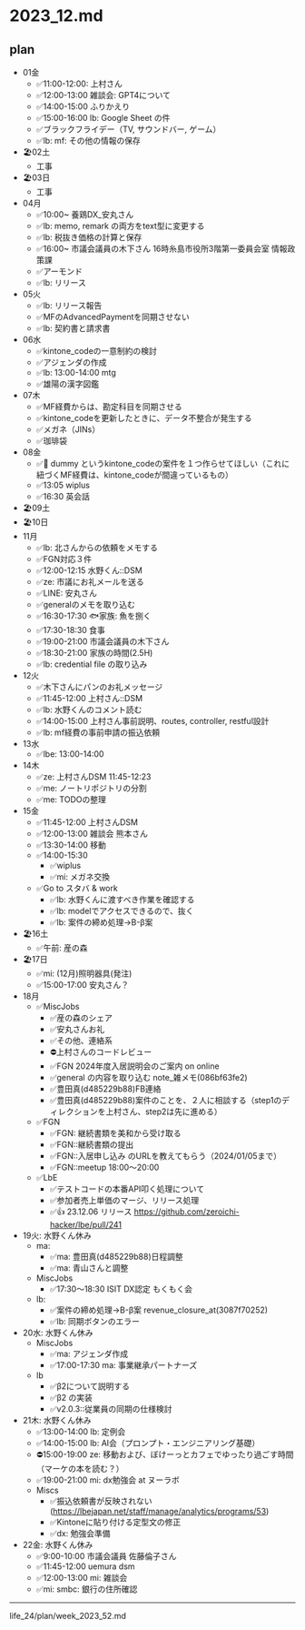 # 2023_12.md
## plan
- 01金
  - ✅11:00-12:00: 上村さん
  - ✅12:00-13:00 雑談会: GPT4について
  - ✅14:00-15:00 ふりかえり
  - ✅15:00-16:00 lb: Google Sheet の件
  - ✅ブラックフライデー（TV, サウンドバー, ゲーム）
  - ✅lb: mf: その他の情報の保存
- 🏖️02土
  - 工事
- 🏖️03日
  - 工事
- 04月
  - ✅10:00~ 養鶏DX_安丸さん
  - ✅lb: memo, remark の両方をtext型に変更する
  - ✅lb: 税抜き価格の計算と保存
  - ✅16:00~ 市議会議員の木下さん 16時糸島市役所3階第一委員会室 情報政策課
  - ✅アーモンド
  - ✅lb: リリース
- 05火
  - ✅lb: リリース報告
  - ✅MFのAdvancedPaymentを同期させない
  - ✅lb: 契約書と請求書
- 06水
  - ✅kintone_codeの一意制約の検討
  - ✅アジェンダの作成
  - ✅lb: 13:00-14:00 mtg
  - ✅雄陽の漢字図鑑
- 07木
  - ✅MF経費からは、勘定科目を同期させる
  - ✅kintone_codeを更新したときに、データ不整合が発生する
  - ✅メガネ（JINs）
  - ✅珈琲袋
- 08金
  - ✅📣 dummy というkintone_codeの案件を１つ作らせてほしい（これに紐づくMF経費は、kintone_codeが間違っているもの）
  - ✅13:05 wiplus
  - ✅16:30 英会話
- 🏖️09土
- 🏖️10日
- 11月
  - ✅lb: 北さんからの依頼をメモする
  - ✅FGN対応３件
  - ✅12:00-12:15 水野くん::DSM
  - ✅ze: 市議にお礼メールを送る
  - ✅LINE: 安丸さん
  - ✅generalのメモを取り込む
  - ✅16:30-17:30 🐟家族: 魚を捌く
  - ✅17:30-18:30 食事
  - ✅19:00-21:00 市議会議員の木下さん
  - ✅18:30-21:00 家族の時間(2.5H)
  - ✅lb: credential file の取り込み
- 12火
  - ✅木下さんにパンのお礼メッセージ
  - ✅11:45-12:00 上村さん::DSM
  - ✅lb: 水野くんのコメント読む
  - ✅14:00-15:00 上村さん事前説明、routes, controller, restful設計
  - ✅lb: mf経費の事前申請の振込依頼
- 13水
  - ✅lbe: 13:00-14:00
- 14木
  - ✅ze: 上村さんDSM 11:45-12:23
  - ✅me: ノートリポジトリの分割
  - ✅me: TODOの整理
- 15金
  - ✅11:45-12:00 上村さんDSM
  - ✅12:00-13:00 雑談会 熊本さん
  - ✅13:30-14:00 移動
  - ✅14:00-15:30
    - ✅wiplus
    - ✅mi: メガネ交換
  - ✅Go to スタバ & work
    - ✅lb: 水野くんに渡すべき作業を確認する
    - ✅lb: modelでアクセスできるので、抜く
    - ✅lb: 案件の締め処理→B-β案
- 🏖️16土
  - ✅午前: 産の森
- 🏖️17日
  - ✅mi: (12月)照明器具(発注)
  - ✅15:00-17:00 安丸さん？
- 18月
  - ✅MiscJobs
    - ✅産の森のシェア
    - ✅安丸さんお礼
    - ✅その他、連絡系
    - ⛔️上村さんのコードレビュー
    - ✅FGN 2024年度入居説明会のご案内 on online
    - ✅general の内容を取り込む note_雑メモ(086bf63fe2)
    - ✅豊田真(d485229b88)FB連絡
    - ✅豊田真(d485229b88)案件のことを、２人に相談する（step1のディレクションを上村さん、step2は先に進める）
  - ✅FGN
    - ✅FGN: 継続書類を美和から受け取る
    - ✅FGN::継続書類の提出
    - ✅FGN::入居申し込み のURLを教えてもらう（2024/01/05まで）
    - ✅FGN::meetup 18:00～20:00
  - ✅LbE
    - ✅テストコードの本番API叩く処理について
    - ✅参加者売上単価のマージ、リリース処理
    - ✅👍 23.12.06 リリース https://github.com/zeroichi-hacker/lbe/pull/241
- 19火: 水野くん休み
  - ma:
    - ✅ma: 豊田真(d485229b88)日程調整
    - ✅ma: 青山さんと調整
  - MiscJobs
    - ✅17:30〜18:30 ISIT DX認定 もくもく会
  - lb:
    - ✅案件の締め処理→B-β案 revenue_closure_at(3087f70252)
    - ✅lb: 同期ボタンのエラー
- 20水: 水野くん休み
  - MiscJobs
    - ✅ma: アジェンダ作成
    - ✅17:00-17:30 ma: 事業継承パートナーズ
  - lb
    - ✅β2について説明する
    - ✅β2 の実装
    - ✅v2.0.3::従業員の同期の仕様検討
- 21木: 水野くん休み
  - ✅13:00-14:00 lb: 定例会
  - ✅14:00-15:00 lb: AI会（プロンプト・エンジニアリング基礎）
  - ⛔️15:00-19:00 ze: 移動および、ぼけーっとカフェでゆったり過ごす時間（マーケの本を読む？）
  - ✅19:00-21:00 mi: dx勉強会 at ヌーラボ
  - Miscs
    - ✅振込依頼書が反映されない(https://lbejapan.net/staff/manage/analytics/programs/53)
    - ✅Kintoneに貼り付ける定型文の修正
    - ✅dx: 勉強会準備
- 22金: 水野くん休み
  - ✅9:00-10:00 市議会議員 佐藤倫子さん
  - ✅11:45-12:00 uemura dsm
  - ✅12:00-13:00 mi: 雑談会
  - ✅mi: smbc: 銀行の住所確認
---
life_24/plan/week_2023_52.md


